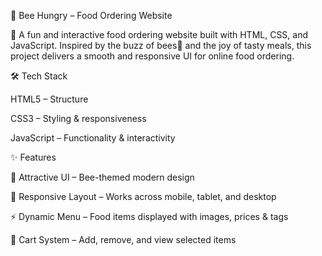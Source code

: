 🐝 Bee Hungry – Food Ordering Website

🍴 A fun and interactive food ordering website built with HTML, CSS, and JavaScript.
Inspired by the buzz of bees🐝 and the joy of tasty meals, this project delivers a smooth and responsive UI for online food ordering.


 🛠 Tech Stack

HTML5 – Structure

CSS3 – Styling & responsiveness

JavaScript – Functionality & interactivity

✨ Features

🐝 Attractive UI – Bee-themed modern design

📱 Responsive Layout – Works across mobile, tablet, and desktop

⚡ Dynamic Menu – Food items displayed with images, prices & tags

🛒 Cart System – Add, remove, and view selected items
